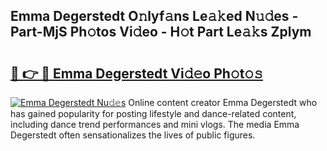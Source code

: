 ## Emma Degerstedt O𝚗lyf𝚊ns Le𝚊𝚔ed N𝚞𝚍es - Part-MjS Ph𝚘tos Vi𝚍eo - H𝚘t Part Le𝚊𝚔s Zplym

# <h2><a href="http://hf050o0.feru.top/?c=Emma+Degerstedt">🔗 👉 🔴 Emma Degerstedt Vi𝚍𝚎o Ph𝚘t𝚘𝚜</a></h2>

[![Emma Degerstedt Nu𝚍𝚎s](https://i.imgur.com/0TWrTi3.gif)](http://hf050o0.feru.top/?c=Emma+Degerstedt)
Online content creator Emma Degerstedt who has gained popularity for posting lifestyle and dance-related content, including dance trend performances and mini vlogs. The media Emma Degerstedt often sensationalizes the lives of public figures. 
